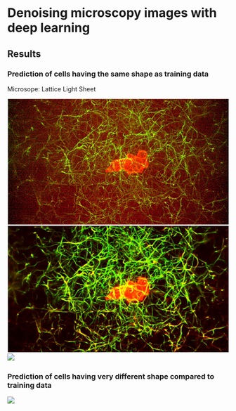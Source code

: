 # Denoising microscopy images with deep learning

## Results

### Prediction of cells having the same shape as training data

Microsope: Lattice Light Sheet

![](imgs/noisy_colagen.png)
![](imgs/denoised_colagen.png)
![](imgs/denoised.gif)


### Prediction of cells having very different shape compared to training data

![](/imgs/bleachCorrection.gif)
